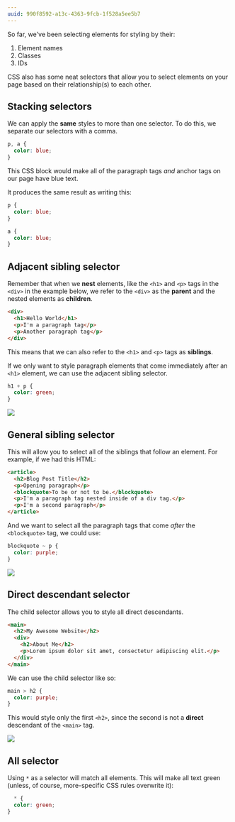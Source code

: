 ```yaml
---
uuid: 990f8592-a13c-4363-9fcb-1f528a5ee5b7
---
```



So far, we've been selecting elements for styling by their:

1. Element names
2. Classes
3. IDs

CSS also has some neat selectors that allow you to select elements on your page based on their relationship(s) to each other.

## Stacking selectors

We can apply the **same** styles to more than one selector. To do this, we separate our selectors with a comma.

```css
p, a {
  color: blue;
}
```

This CSS block would make all of the paragraph tags *and* anchor tags on our page have blue text.

It produces the same result as writing this:

```css
p {
  color: blue;
}

a {
  color: blue;
}
```

## Adjacent sibling selector

Remember that when we **nest** elements, like the `<h1>` and `<p>` tags in the `<div>` in the example below, we refer to the `<div>` as the **parent** and the nested elements as **children**.

```html
<div>
  <h1>Hello World</h1>
  <p>I'm a paragraph tag</p>
  <p>Another paragraph tag</p>
</div>
```

This means that we can also refer to the `<h1>` and `<p>` tags as **siblings**.

If we only want to style paragraph elements that come immediately after an `<h1>` element, we can use the adjacent sibling selector.

```css
h1 + p {
  color: green;
}
```

![](https://cl.ly/0U251Y0c0Y0R/Image%202017-10-05%20at%207.54.18%20PM.png)


## General sibling selector

This will allow you to select all of the siblings that follow an element. For example, if we had this HTML:

```html
<article>
  <h2>Blog Post Title</h2>
  <p>Opening paragraph</p>
  <blockquote>To be or not to be.</blockquote>
  <p>I'm a paragraph tag nested inside of a div tag.</p>
  <p>I'm a second paragraph</p>
</article>
```

And we want to select all the paragraph tags that come *after* the `<blockquote>` tag, we could use:

```css
blockquote ~ p {
  color: purple;
}
```

![](https://cl.ly/383H1E1V0a12/Image%202017-10-05%20at%207.55.19%20PM.png)


## Direct descendant selector

The child selector allows you to style all direct descendants.

```html
<main>
  <h2>My Awesome Website</h2>
  <div>
    <h2>About Me</h2>
    <p>Lorem ipsum dolor sit amet, consectetur adipiscing elit.</p>
  </div>
</main>
```

We can use the child selector like so:

```css
main > h2 {
  color: purple;
}
```

This would style only the first `<h2>`, since the second is not a **direct** descendant of the `<main>` tag.

![](https://cl.ly/3R0t3D2n1i2R/Image%202017-10-05%20at%207.56.29%20PM.png)

## All selector

Using `*` as a selector will match all elements. This will make all text green (unless, of course, more-specific CSS rules overwrite it):

```css
  * {
  color: green;
}
```
